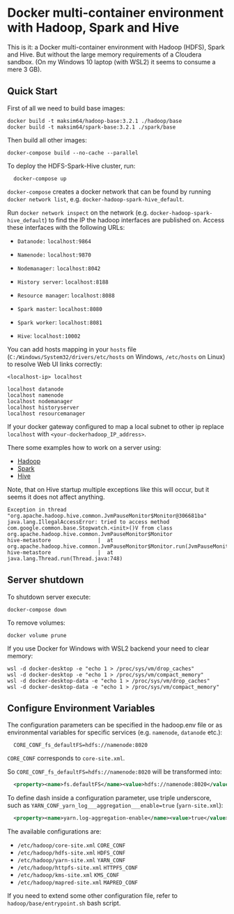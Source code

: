 # Docker multi-container environment with Hadoop, Spark and Hive

This is it: a Docker multi-container environment with Hadoop (HDFS), Spark and Hive. But without the large memory requirements of a Cloudera sandbox. (On my Windows 10 laptop (with WSL2) it seems to consume a mere 3 GB).

## Quick Start

First of all we need to build base images:
```shell
docker build -t maksim64/hadoop-base:3.2.1 ./hadoop/base
docker build -t maksim64/spark-base:3.2.1 ./spark/base
```

Then build all other images:
```shell
docker-compose build --no-cache --parallel
```

To deploy the HDFS-Spark-Hive cluster, run:
```shell
  docker-compose up
```

`docker-compose` creates a docker network that can be found by running `docker network list`, e.g. `docker-hadoop-spark-hive_default`.

Run `docker network inspect` on the network (e.g. `docker-hadoop-spark-hive_default`) to find the IP the hadoop interfaces are published on. Access these interfaces with the following URLs:

* `Datanode:` `localhost:9864`
* `Namenode:` `localhost:9870`
* `Nodemanager:` `localhost:8042`

  
* `History server`: `localhost:8188`
* `Resource manager`: `localhost:8088`


* `Spark master`: `localhost:8080`
* `Spark worker`: `localhost:8081`


* `Hive`: `localhost:10002`


You can add hosts mapping in your `hosts` file (`C:/Windows/System32/drivers/etc/hosts` on Windows, `/etc/hosts` on Linux) to resolve Web UI links correctly:
```text
<localhost-ip> localhost

localhost datanode
localhost namenode
localhost nodemanager
localhost historyserver
localhost resourcemanager
```

If your docker gateway configured to map a local subnet to other ip replace `localhost` with `<your-dockerhadoop_IP_address>`.

There some examples how to work on a server using:
* [Hadoop](hadoop/QUICKSTART.md)
* [Spark](spark/QUICKSTART.md)
* [Hive](hive/QUICKSTART.md)

Note, that on Hive startup multiple exceptions like this will occur, but it seems it does not affect anything.
```
Exception in thread "org.apache.hadoop.hive.common.JvmPauseMonitor$Monitor@306681ba" java.lang.IllegalAccessError: tried to access method com.google.common.base.Stopwatch.<init>()V from class org.apache.hadoop.hive.common.JvmPauseMonitor$Monitor
hive-metastore               |  at org.apache.hadoop.hive.common.JvmPauseMonitor$Monitor.run(JvmPauseMonitor.java:176)
hive-metastore               |  at java.lang.Thread.run(Thread.java:748)
```

## Server shutdown
To shutdown server execute:
```shell
docker-compose down
```
To remove volumes:
```shell
docker volume prune
```

If you use Docker for Windows with WSL2 backend your need to clear memory:
```shell
wsl -d docker-desktop -e "echo 1 > /proc/sys/vm/drop_caches"
wsl -d docker-desktop -e "echo 1 > /proc/sys/vm/compact_memory"
wsl -d docker-desktop-data -e "echo 1 > /proc/sys/vm/drop_caches"
wsl -d docker-desktop-data -e "echo 1 > /proc/sys/vm/compact_memory"
```

## Configure Environment Variables

The configuration parameters can be specified in the hadoop.env file or as environmental variables for specific services (e.g. `namenode`, `datanode` etc.):
```
  CORE_CONF_fs_defaultFS=hdfs://namenode:8020
```

`CORE_CONF` corresponds to `core-site.xml`. 

So `CORE_CONF_fs_defaultFS=hdfs://namenode:8020` will be transformed into:
```xml
  <property><name>fs.defaultFS</name><value>hdfs://namenode:8020</value></property>
```
To define dash inside a configuration parameter, use triple underscore, such as `YARN_CONF_yarn_log___aggregation___enable=true` (`yarn-site.xml`):
```xml
  <property><name>yarn.log-aggregation-enable</name><value>true</value></property>
```

The available configurations are:
* `/etc/hadoop/core-site.xml` `CORE_CONF`
* `/etc/hadoop/hdfs-site.xml` `HDFS_CONF`
* `/etc/hadoop/yarn-site.xml` `YARN_CONF`
* `/etc/hadoop/httpfs-site.xml` `HTTPFS_CONF`
* `/etc/hadoop/kms-site.xml` `KMS_CONF`
* `/etc/hadoop/mapred-site.xml`  `MAPRED_CONF`

If you need to extend some other configuration file, refer to `hadoop/base/entrypoint.sh` bash script.
